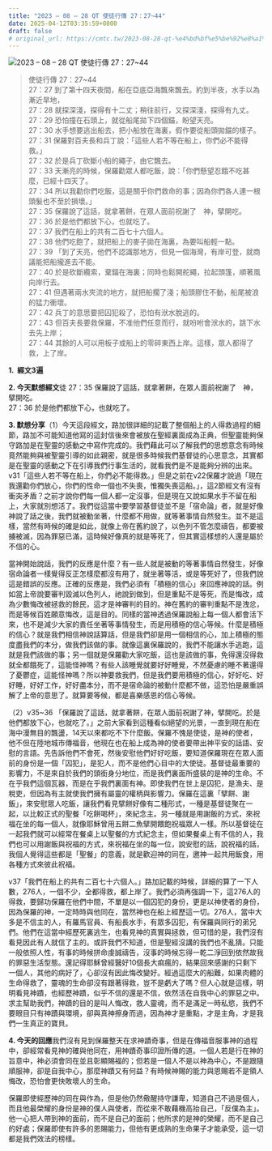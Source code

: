 ```yaml
---
title: "2023 – 08 – 28 QT 使徒行傳 27：27~44"
date: 2025-04-12T03:35:59+0800
draft: false
# original_url: https://cmtc.tw/2023-08-28-qt-%e4%bd%bf%e5%be%92%e8%a1%8c%e5%82%b3-27%ef%bc%9a2744
---
```


![2023 – 08 – 28 QT  使徒行傳 27：27\~44](/images/qt.jpg  "2023 – 08 – 28 QT  使徒行傳 27：27\~44")

> 使徒行傳 27：27\~44  
> 27：27 到了第十四天夜間，船在亞底亞海飄來飄去。約到半夜，水手以為漸近旱地，  
> 27：28 就探深淺，探得有十二丈；稍往前行，又探深淺，探得有九丈。  
> 27：29 恐怕撞在石頭上，就從船尾拋下四個錨，盼望天亮。  
> 27：30 水手想要逃出船去，把小船放在海裏，假作要從船頭拋錨的樣子。  
> 27：31 保羅對百夫長和兵丁說：「這些人若不等在船上，你們必不能得救。」  
> 27：32 於是兵丁砍斷小船的繩子，由它飄去。  
> 27：33 天漸亮的時候，保羅勸眾人都吃飯，說：「你們懸望忍餓不吃甚麼，已經十四天了。  
> 27：34 所以我勸你們吃飯，這是關乎你們救命的事；因為你們各人連一根頭髮也不至於損壞。」  
> 27：35 保羅說了這話，就拿著餅，在眾人面前祝謝了　神，擘開吃。  
> 27：36 於是他們都放下心，也就吃了。  
> 27：37 我們在船上的共有二百七十六個人。  
> 27：38 他們吃飽了，就把船上的麥子拋在海裏，為要叫船輕一點。  
> 27：39 「到了天亮，他們不認識那地方，但見一個海灣，有岸可登，就商議能把船攏進去不能。  
> 27：40 於是砍斷纜索，棄錨在海裏；同時也鬆開舵繩，拉起頭篷，順著風向岸行去。  
> 27：41 但遇著兩水夾流的地方，就把船擱了淺；船頭膠住不動，船尾被浪的猛力衝壞。  
> 27：42 兵丁的意思要把囚犯殺了，恐怕有洑水脫逃的。  
> 27：43 但百夫長要救保羅，不准他們任意而行，就吩咐會洑水的，跳下水去先上岸；  
> 27：44 其餘的人可以用板子或船上的零碎東西上岸。這樣，眾人都得了救，上了岸。

**1.  經文3遍**

**2. 今天默想經文**徒 27：35 保羅說了這話，就拿著餅，在眾人面前祝謝了　神，擘開吃。  
27：36 於是他們都放下心，也就吃了。

**3. 默想分享**（1）今天這段經文，路加很詳細的記載了整個船上的人得救過程的細節，路加不可能知道他寫的這封信後來會被放在聖經裏面成為正典，但聖靈能夠保守路加是在聖靈的感動之中寫作完成的。我們藉此可以了解我們的思想意念有時候竟然能夠與被聖靈引導的如此親密，就是很多時候我們基督徒的心思意念，其實都是在聖靈的感動之下在引導我們行事生活的，就看我們是不是能夠分辨的出來。v31「這些人若不等在船上，你們必不能得救。」但是之前在v22保羅才說過「現在我還勸你們放心，你們的性命一個也不失喪，惟獨失喪這船。」，這2節經文有沒有衝突矛盾？之前才說你們每一個人都一定沒事，但是現在又說如果水手不留在船上，大家就別想活了。我們從這當中要學習基督徒並不是「宿命論」者，就是好像神說了話之後，我們就被動坐著，什麼都不用做，就等著事情自然發生。並不是這樣，當然有時候的確是如此，就像上帝在舊約說了，以色列不管怎麼禱告，都要被擄被滅，因為罪惡已滿，這時候好像真的就是等死了，但其實這樣想的人還是屬於不信的心。

當神開始說話，我們的反應是什麼？有一些人就是被動的等著事情自然發生，好像宿命論者一樣覺得反正怎樣麼都沒有用了，就坐著等活，或是等死好了，但我們說這是錯誤的反應。正確的反應是，我們必須有「積極的信心」來回應神說的話。例如當上帝說要審判毀滅以色列人，祂說到做到，但是重點不是等死，而是悔改，成為少數悔改被拯救的餘民，這才是神審判的目的。神在舊約的審判重點不是洩忿，而是等候百姓願意悔改，這是目的。同樣的當神透過保羅說船上每一個人都會活下來，也不是減少大家的責任坐著等事情發生，而是用積極的信心等候。什麼是積極的信心？就是我們相信神說話算話，但是我們卻是用一個相信的心，加上積極的態度盡我們的本分，做我們該做的事。就像這裏保羅說的，我們不能讓水手逃跑，這就是我們該做的事；另一個就是保羅勸大家吃飯，這也是該做的事，免得還沒得救就全都餓死了，這能怪神嗎？有些人該睡覺就要好好睡覺，不然憂慮的睡不著還得了憂鬱症，這能怪神嗎？所以神要救我們，但是我們要用積極的信心，好好吃、好好睡，好好工作，好好盡本分，而不是宿命論的被動什麼都不做，這恐怕是嚴重誤解了上帝的意思了。就算要等候，都是喜樂感恩的信心等候。

（2）v35\~36 「保羅說了這話，就拿著餅，在眾人面前祝謝了神，擘開吃。於是他們都放下心，也就吃了。」之前大家看到這種看似絕望的光景，一直到現在船在海中漫無目的飄盪，14天以來都吃不下什麼飯。保羅不愧是使徒，是神的使者，他不但在陸地城市傳福音，他現在也在船上成為神的使者要帶出神平安的話語、安慰的言語。先告訴他們不會死，然後安慰他們好好吃飯，要知道保羅現在在眾人面前的身份是一個「囚犯」，是犯人，而不是他們心目中的大使徒。基督徒最重要的影響力，不是來自於我們的頭銜身分地位，而是我們裏面所盛裝的是神的生命。不在乎我們這個瓦器，而是在乎我們裏面有神。即使我們在世上是囚犯，是漁夫、是稅吏，但因為有主就使我們擁有屬靈的權柄與影響力。保羅在這裏「擘餅、謝飯」，來安慰眾人吃飯，讓我們看見擘餅好像有二種形式，一種是基督徒聚在一起，以比較正式的聖餐「吃餅喝杯」，來紀念主。另一種就是用謝飯的方式，來祝福在坐的每一個人，就像耶穌曾用五餅二魚擘開餵飽祝福眾人一樣。所以基督徒在一起我們就可以經常在餐桌上以聖餐的方式紀念主，但如果餐桌上有不信的人，我們也可以用謝飯與祝福的方式，來祝福在坐的每一位，說安慰的話，說祝福的話，我個人覺得這些都是「聖餐」的意義，就是歡迎神的同在，邀神一起共用飯食，用各種方式來彼此祝福。

v37「我們在船上的共有二百七十六個人。」路加記載的時候，詳細的算了一下人數，276人，一個不少，全都得救，都上岸了。我們必須再強調一下，這276人的得救，要歸功保羅在他們中間，不單是以一個囚犯的身份，更是以神使者的身份，因為保羅的神，一定時時與他同在，當然神也在船上經歷這一切。276人，當中大多是不信主的人，有羅馬官員、有船長水手，有眾多囚犯，有保羅與同行的弟兄們。他們在這當中經歷死裏逃生，也看見神的真實與拯救，但可惜的是，我們沒有看見因此有人就信了主的。或許我們不知道，但是聖經沒講的我們也不亂猜。只能一般依照人性，有事的時候拼命虔誠禱告，沒事的時候忘得一乾二淨回到依然故我的罪惡生活型態。還記得耶穌曾經醫好10個長大痲瘋的，結果回來感謝的只剩下一個人，其他的病好了，心卻沒有因此悔改變好。經過這麼大的船難，如果肉體的生命得救了，靈魂的生命卻沒有跟著得救，豈不是虧大了嗎？但人心就是這樣，明明看見神蹟，也經歷神蹟，似乎不信的還是不信，依然活在自我中心的罪惡之中。求主幫助我們，神蹟的目的是叫人悔改，救人靈魂，而不是滿足一時私慾，我們不要眼目只有神蹟與環境，卻與真神擦身而過，因為神才是重點，才是主角，才是我們一生真正的寶貝。

**4. 今天的回應**我們沒有見到保羅整天在求神蹟奇事，但是在傳福音服事神的過程中，卻經常看見神的確與他同在，用神蹟奇事印證所傳的道。一個人若是行在神的旨意中，神必須會同在並且彰顯賜福的；但若是一個人不是以神為中心，不是跟隨順服神，卻是自我中心，那麼神蹟又有何益？有時候神賜的能力與恩賜若不是領人悔改，恐怕會更快敗壞人的生命。

保羅即使經歷神的同在與作為，但是他仍然儆醒持守謙卑，知道自己不過是個人，而且他最榮耀的身份是神的僕人與使者，而從來不敢藉機高抬自己，「反僕為主」。他一心把人帶到神的面前，而不是自己的面前；他所求的是神的榮耀，而不是自己的好處；保羅即使有許多的恩賜能力，但他有更成熟的生命果子才能承受，這一切都是我們效法的榜樣。